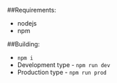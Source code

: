 ##Requirements:
* nodejs
* npm

##Building:
* `npm i`
* Development type - `npm run dev`
* Production type - `npm run prod`
